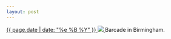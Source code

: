 ```yaml
---
layout: post
---
```


<p>
  <a href="/406">
    <time>{{ page.date | date: "%e %B %Y" }}</time>
    <img src="{{ site.assets_url }}/406.jpg">
  </a>
  Barcade in Birmingham.
</p>
